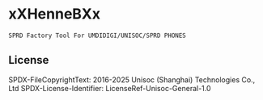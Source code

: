 # xXHenneBXx
```
SPRD Factory Tool For UMDIDIGI/UNISOC/SPRD PHONES
```
## License
 SPDX-FileCopyrightText: 2016-2025 Unisoc (Shanghai) Technologies Co., Ltd
 SPDX-License-Identifier: LicenseRef-Unisoc-General-1.0
